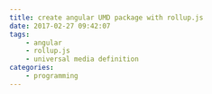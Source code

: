```yaml
---
title: create angular UMD package with rollup.js
date: 2017-02-27 09:42:07
tags: 
    - angular
    - rollup.js
    - universal media definition
categories: 
    - programming
---
```


